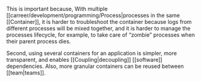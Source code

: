 This is important because, With multiple [[carreer/development/programming/Process|processes in the same [[Container]], it is harder to troubleshoot the container because logs from different processes will be mixed together, and it is harder to manage the processes lifecycle, for example, to take care of “zombie” processes when their parent process dies.

Second, using several containers for an application is simpler, more transparent, and enables [[Coupling|decoupling]] [[software]] dependencies. Also, more granular containers can be reused between [[team|teams]].
